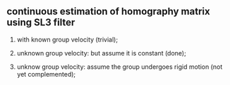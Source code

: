 ## continuous estimation of homography matrix using SL3 filter

1. with known group velocity (trivial);

2. unknown group velocity: but assume it is constant (done);

3. unknow group velocity: assume the group undergoes rigid motion (not yet complemented);

